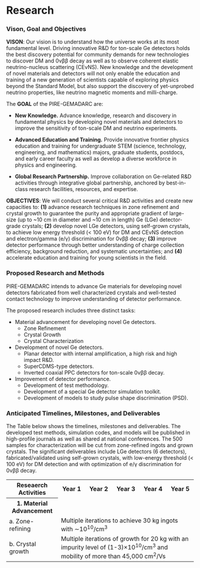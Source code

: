 ---
---
# Research
### Vison, Goal and Objectives

**VISON**: Our vision is to understand how the universe works at its most fundamental level.
Driving innovative R&D for ton-scale Ge detectors holds the best discovery potential for community
demands for new technologies to discover DM and 0νββ decay as well as to observe coherent
elastic neutrino-nucleus scattering (CEνNS). New knowledge and the development of novel materials
and detectors will not only enable the education and training of a new generation of scientists capable of
exploring physics beyond the Standard Model, but also support the discovery of yet-unprobed
neutrino properties, like neutrino magnetic moments and milli-charge.

The **GOAL** of the PIRE-GEMADARC are:
- **New Knowledge.** Advance knowledge, research and discovery in fundamental physics by developing
novel materials and detectors to improve the sensitivity of ton-scale DM and neutrino experiments.

- **Advanced Education and Training.** Provide innovative frontier physics education and training
for undergraduate STEM (science, technology, engineering, and mathematics) majors, graduate students,
postdocs, and early career faculty as well as develop a diverse workforce in physics and engineering.

- **Global Research Partnership.** Improve collaboration on Ge-related R&D activities through integrative
global partnership, anchored by best-in-class research facilities, resources, and expertise.

**OBJECTIVES**: We will conduct several critical R&D activities and create new capacities to: **(1)** advance
research techniques in zone refinement and crystal growth to guarantee the purity and appropriate gradient
of large-size (up to ~10 cm in diameter and ~10 cm in length) Ge (LGe) detector-grade crystals; **(2)**
develop novel LGe detectors, using self-grown crystals, to achieve low energy threshold (< 100 eV) for
DM and CEvNS detection and electron/gamma (e/γ) discrimination for 0νββ decay; **(3)** improve detector
performance through better understanding of charge collection efficiency, background reduction, and systematic
uncertainties; and **(4)** accelerate education and training for young scientists in the field.

### Proposed Research and Methods
PIRE-GEMADARC intends to advance Ge materials for developing novel detectors fabricated from well characterized
crystals and well-tested contact technology to improve understanding of detector performance.

The proposed research includes three distinct tasks: 
- Material advancement for developing novel Ge detectors.
  - Zone Refinement
  - Crystal Growth
  - Crystal Characterization
- Development of novel Ge detectors. 
  - Planar detector with internal amplification, a high risk and high impact R&D.
  - SuperCDMS-type detectors.
  - Inverted coaxial PPC detectors for ton-scale 0νββ decay.
- Improvement of detector performance.
  - Development of test methodology.
  - Development of a special Ge detector simulation toolkit.
  - Development of models to study pulse shape discrimination (PSD).

### Anticipated Timelines, Milestones, and Deliverables
The Table below shows the timelines, milestones and deliverables. The developed test methods, simulation
codes, and models will be published in high-profile journals as well as shared at national conferences. The
500 samples for characterization will be cut from zone-refined ingots and grown crystals. The significant deliverables include LGe detectors (6 detectors), fabricated/validated using self-grown crystals, with low-energy threshold (< 100 eV) for DM
detection and with optimization of e/γ discrimination for 0νββ decay.

<table>
<tr>
<th>Reseaerch Activities</th>
<th>Year 1</th>
<th>Year 2</th>
<th>Year 3</th>
<th>Year 4</th>
<th>Year 5</th>
</tr>

<tr>
<th>1. Material Advancement
<td></td>
<td></td>
<td></td>
<td></td>
<td></td>
</tr>

<tr>
<td>a. Zone-refining</td>
<td colspan="5">Multiple iterations to achieve 30 kg ingots with &sim;10<sup>10</sup>/cm<sup>3</sup></td>
</tr>

<tr>
<td>b. Crystal growth</td>
<td colspan="5">Multiple iterations of growth for 20 kg with an impurity level of (1-3)&times;10<sup>10</sup>/cm<sup>3</sup> and mobility of more than 45,000 cm<sup>2</sup>/Vs</td>
</tr>


</table>  



